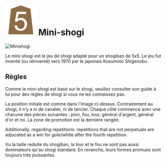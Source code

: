 
# ![Minishogi](https://github.com/gbtami/pychess-variants/blob/master/static/icons/minishogi.svg) Mini-shogi

![Minishogi](https://github.com/gbtami/pychess-variants/blob/master/static/images/ShogiGuide/Minishogi.png)

Le mini-shogi est le jeu de shogi adapté pour un shogiban de 5x5. Le jeu fut inventé (ou réinventé) vers 1970 par le japonais Kusumoto Shigenobu.

## Règles

Comme le mini-shogi est basé sur le shogi, veuillez consulter son guide à lui pour des règles de shogi si vous ne les connaissez pas.

La position initiale est comme dans l'image ci-dessus. Contrairement au shogi, il n'y a ni de cavalier, ni de lancier. Chaque côté commence avec une chacune des pièces suivantes : pion, fou, tour, général d'argent, général d'or et roi. La zone de promotion est la dernière rangée.

Additionally, regarding repetitions: repetitions that are not perpetuals are adjucated as a win for *gote*/white after the fourth repetition.

Vu la taille reduite du shogiban, la tour et le fou ne sont pas aussi dominateurs qu'au shogi standard. En revanche, leurs formes promues sont toujours très puissantes.
